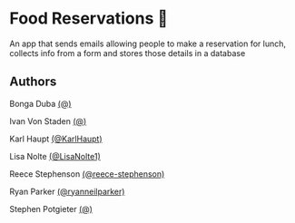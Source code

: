 # Food Reservations :fries:
An app that sends emails allowing people to make a reservation for lunch, collects info from a form and stores those details in a database

## Authors

Bonga Duba
[(@)](https://github.com/)

Ivan Von Staden
[(@)](https://github.com/)

Karl Haupt
[(@KarlHaupt)](https://github.com/KarlHaupt)

Lisa Nolte
[(@LisaNolte1)](https://github.com/LisaNolte1)

Reece Stephenson
[(@reece-stephenson)](https://github.com/reece-stephenson)

Ryan Parker
[(@ryanneilparker)](https://github.com/ryanneilparker)

Stephen Potgieter
[(@)](https://github.com/)

